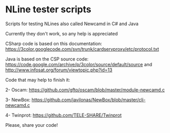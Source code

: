 # NLine tester scripts
Scripts for testing NLines also called Newcamd in C# and Java

Currently they don't work, so any help is appreciated

CSharp code is based on this documentation: https://3color.googlecode.com/svn/trunk/cardservproxy/etc/protocol.txt

Java is based on the CSP source code:
https://code.google.com/archive/p/3color/source/default/source
and http://www.infosat.org/forum/viewtopic.php?id=13

Code that may help to finish it:

2- Oscam: https://github.com/gfto/oscam/blob/master/module-newcamd.c

3- NewBox: https://github.com/javilonas/NewBox/blob/master/cli-newcamd.c

4- Twinprot: https://github.com/TELE-SHARE/Twinprot

Please, share your code!
